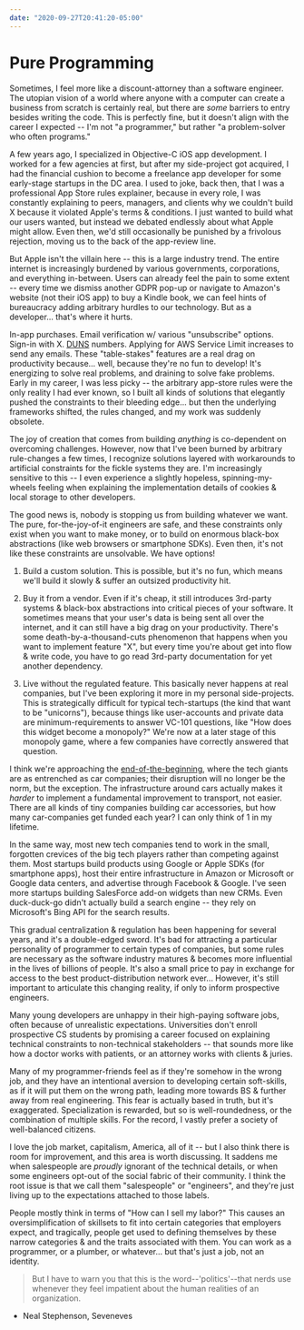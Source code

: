 ```yaml
---
date: "2020-09-27T20:41:20-05:00"
---
```


# Pure Programming

Sometimes, I feel more like a discount-attorney than a software engineer. The utopian vision of a world where anyone with a computer can create a business from scratch is certainly real, but there are _some_ barriers to entry besides writing the code. This is perfectly fine, but it doesn't align with the career I expected -- I'm not "a programmer," but rather "a problem-solver who often programs."

A few years ago, I specialized in Objective-C iOS app development. I worked for a few agencies at first, but after my side-project got acquired, I had the financial cushion to become a freelance app developer for some early-stage startups in the DC area. I used to joke, back then, that I was a professional App Store rules explainer, because in every role, I was constantly explaining to peers, managers, and clients why we couldn't build X because it violated Apple's terms & conditions. I just wanted to build what our users wanted, but instead we debated endlessly about what Apple might allow. Even then, we'd still occasionally be punished by a frivolous rejection, moving us to the back of the app-review line.

But Apple isn't the villain here -- this is a large industry trend. The entire internet is increasingly burdened by various governments, corporations, and everything in-between. Users can already feel the pain to some extent -- every time we dismiss another GDPR pop-up or navigate to Amazon's website (not their iOS app) to buy a Kindle book, we can feel hints of bureaucracy adding arbitrary hurdles to our technology. But as a developer... that's where it hurts.

In-app purchases. Email verification w/ various "unsubscribe" options. Sign-in with X. [DUNS](https://developer.apple.com/support/D-U-N-S/) numbers. Applying for AWS Service Limit increases to send any emails. These "table-stakes" features are a real drag on productivity because... well, because they're no fun to develop! It's energizing to solve real problems, and draining to solve fake problems. Early in my career, I was less picky -- the arbitrary app-store rules were the only reality I had ever known, so I built all kinds of solutions that elegantly pushed the constraints to their bleeding edge... but then the underlying frameworks shifted, the rules changed, and my work was suddenly obsolete.

The joy of creation that comes from building _anything_ is co-dependent on overcoming challenges. However, now that I've been burned by arbitrary rule-changes a few times, I recognize solutions layered with workarounds to artificial constraints for the fickle systems they are. I'm increasingly sensitive to this -- I even experience a slightly hopeless, spinning-my-wheels feeling when explaining the implementation details of cookies & local storage to other developers.

The good news is, nobody is stopping us from building whatever we want. The pure, for-the-joy-of-it engineers are safe, and these constraints only exist when you want to make money, or to build on enormous black-box abstractions (like web browsers or smartphone SDKs). Even then, it's not like these constraints are unsolvable. We have options!

1) Build a custom solution. This is possible, but it's no fun, which means we'll build it slowly & suffer an outsized productivity hit.

2) Buy it from a vendor. Even if it's cheap, it still introduces 3rd-party systems & black-box abstractions into critical pieces of your software. It sometimes means that your user's data is being sent all over the internet, and it can still have a big drag on your productivity. There's some death-by-a-thousand-cuts phenomenon that happens when you want to implement feature "X", but every time you're about get into flow & write code, you have to go read 3rd-party documentation for yet another dependency.

3) Live without the regulated feature. This basically never happens at real companies, but I've been exploring it more in my personal side-projects. This is strategically difficult for typical tech-startups (the kind that want to be "unicorns"), because things like user-accounts and private data are minimum-requirements to answer VC-101 questions, like "How does this widget become a monopoly?" We're now at a later stage of this monopoly game, where a few companies have correctly answered that question.

I think we're approaching the [end-of-the-beginning](https://stratechery.com/2020/the-end-of-the-beginning/), where the tech giants are as entrenched as car companies; their disruption will no longer be the norm, but the exception. The infrastructure around cars actually makes it _harder_ to implement a fundamental improvement to transport, not easier. There are all kinds of tiny companies building car accessories, but how many car-companies get funded each year? I can only think of 1 in my lifetime.

In the same way, most new tech companies tend to work in the small, forgotten crevices of the big tech players rather than competing against them. Most startups build products using Google or Apple SDKs (for smartphone apps), host their entire infrastructure in Amazon or Microsoft or Google data centers, and advertise through Facebook & Google. I've seen more startups building SalesForce add-on widgets than new CRMs. Even duck-duck-go didn't actually build a search engine -- they rely on Microsoft's Bing API for the search results.

This gradual centralization & regulation has been happening for several years, and it's a double-edged sword. It's bad for attracting a particular personality of programmer to certain types of companies, but some rules are necessary as the software industry matures & becomes more influential in the lives of billions of people. It's also a small price to pay in exchange for access to the best product-distribution network ever... However, it's still important to articulate this changing reality, if only to inform prospective engineers.

Many young developers are unhappy in their high-paying software jobs, often because of unrealistic expectations. Universities don't enroll prospective CS students by promising a career focused on explaining technical constraints to non-technical stakeholders -- that sounds more like how a doctor works with patients, or an attorney works with clients & juries.

Many of my programmer-friends feel as if they're somehow in the wrong job, and they have an intentional aversion to developing certain soft-skills, as if it will put them on the wrong path, leading more towards BS & further away from real engineering. This fear is actually based in truth, but it's exaggerated. Specialization is rewarded, but so is well-roundedness, or the combination of multiple skills. For the record, I vastly prefer a society of well-balanced citizens.

I love the job market, capitalism, America, all of it -- but I also think there is room for improvement, and this area is worth discussing. It saddens me when salespeople are _proudly_ ignorant of the technical details, or when some engineers opt-out of the social fabric of their community. I think the root issue is that we call them "salespeople" or "engineers", and they're just living up to the expectations attached to those labels.

People mostly think in terms of "How can I sell my labor?" This causes an oversimplification of skillsets to fit into certain categories that employers expect, and tragically, people get used to defining themselves by these narrow categories & and the traits associated with them. You can work as a programmer, or a plumber, or whatever... but that's just a job, not an identity.

> But I have to warn you that this is the word--'politics'--that nerds use whenever they feel impatient about the human realities of an organization.

- Neal Stephenson, Seveneves
